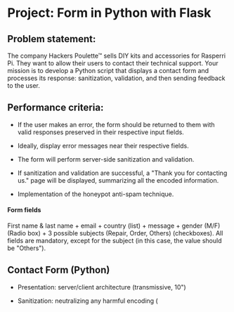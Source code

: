 # Project: Form in Python with Flask

  

## Problem statement:

The company Hackers Poulette™ sells DIY kits and accessories for Rasperri Pi. They want to allow their users to contact their technical support. Your mission is to develop a Python script that displays a contact form and processes its response: sanitization, validation, and then sending feedback to the user.

  

## Performance criteria:

* If the user makes an error, the form should be returned to them with valid responses preserved in their respective input fields.

* Ideally, display error messages near their respective fields.

* The form will perform server-side sanitization and validation.

* If sanitization and validation are successful, a "Thank you for contacting us." page will be displayed, summarizing all the encoded information.

* Implementation of the honeypot anti-spam technique.

  

#### Form fields

First name & last name + email + country (list) + message + gender (M/F) (Radio box) + 3 possible subjects (Repair, Order, Others) (checkboxes). All fields are mandatory, except for the subject (in this case, the value should be "Others").

  

## Contact Form (Python)

* Presentation: server/client architecture (transmissive, 10")

* Sanitization: neutralizing any harmful encoding (<script>)

* Validation: mandatory fields + valid email

* Sending + Feedback

* NO NEED FOR JAVASCRIPT OR CSS

----------------------------------------------------------------

  

## Project Overview

  

This project utilizes several Python libraries and frameworks to create a web application for handling contact form submissions securely.

  ----------------------------------------------------------------

Libraries Used:

**FastAPI**

FastAPI is used as the main web framework to handle HTTP requests and responses efficiently.

**Jinja2Templates**

Jinja2Templates is used for server-side HTML templating, allowing dynamic rendering of HTML pages with data from the backend.

**SQLAlchemy**

SQLAlchemy is employed for database management, providing an ORM (Object-Relational Mapping) to interact with the SQLite database.

**Uvicorn**

Uvicorn is the ASGI server used to run the FastAPI application, facilitating concurrent handling of HTTP requests.

**Bleach**

Bleach is used for sanitizing HTML inputs, ensuring that only safe HTML elements and attributes are allowed to prevent XSS attacks.


----------------------------------------------------------------
## Security Measures :
Protection Against XSS and SQL Injection Attacks :

1. Input Sanitization with Bleach:

  - Bleach is utilized to sanitize user inputs susceptible to HTML injections, ensuring that any potentially dangerous HTML tags or attributes are removed before rendering.

> ``# Example of using bleach for HTML sanitization in FastAPI application``
> 	``first_name = bleach.clean(first_name, strip=True)``
> 	``last_name = bleach.clean(last_name, strip=True)``
> 	``email = bleach.clean(email, strip=True)``
> 	``continent = bleach.clean(continent, strip=True)``
> 	``message = bleach.clean(message, strip=True)``

2. Parameterized Queries with SQLAlchemy:

- Parameterized queries are used to interact with the SQLite database, ensuring that user inputs are properly escaped to prevent SQL injection attacks.
> `# Example of parameterized queries with SQLAlchemy`
> `contact = Contact(`
>     `first_name=first_name,`
>     `last_name=last_name,`
>     `email=email,`
>     `continent=continent,`
>     `message=message,`
>     `gender=gender,`
>     `subject=subject`
> `)`
> `db.add(contact)`
> `db.commit()`

3. Protection Against XSS Vulnerabilities

- Contextual Escaping with Jinja2Templates:**
    - Jinja2Templates automatically performs contextual escaping when rendering templates, preventing XSS vulnerabilities by encoding HTML entities in user inputs.

----------------------------------------------------------------

### Difference Between POST and GET Requests

1. **POST Request:**
    
    - POST requests are used to submit data to be processed to a specified resource. In this project, POST requests are employed when users submit the contact form with their information. The data is sent in the request body.
	    - @app.post("/")
		async def process_form(...):
2. **GET Request:**

	- GET requests are used to request data from a specified resource. In this project, GET requests are used to initially render the HTML form page for users to view and fill out.
		@app.get("/")
		def get_form(...):
    ...
----------------------------------------------------------------
### Honeypot and Anti-Spam Technique

1. **Honeypot Field:**
    - A honeypot field named `website` is added to the form but hidden from regular users. If this field is filled out (indicating a bot), the form submission is flagged as potential spam.
	    - # Honeypot field in the FastAPI form handling
	if website:
	    errors["message"] = "Spam detected"
	    return templates.TemplateResponse("errors.html", {"request": request, "errors": errors})
